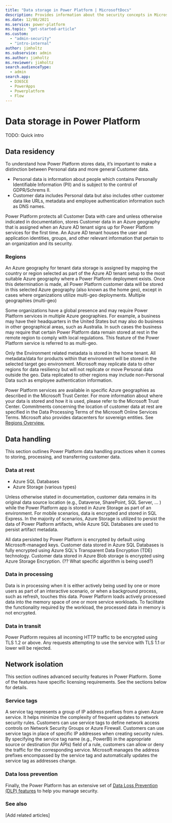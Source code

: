 ```yaml
---
title: "Data storage in Power Platform | MicrosoftDocs"
description: Provides information about the security concepts in Microsoft Dataverse.
ms.date: 12/08/2021
ms.service: power-platform
ms.topic: "get-started-article"
ms.custom: 
  - "admin-security"
  - "intro-internal"
author: jimholtz
ms.subservice: admin
ms.author: jimholtz
ms.reviewer: jimholtz
search.audienceType: 
  - admin
search.app:
  - D365CE
  - PowerApps
  - Powerplatform
  - Flow
---
```

# Data storage in Power Platform

TODO: Quick intro



## Data residency

To understand how Power Platform stores data, it’s important to make a distinction between Personal data and more general Customer data.

- Personal data is information about people which contains Personally Identifiable Information (PII) and is subject to the control of GDPR/Schrems II.  
- Customer data includes Personal data but also includes other customer data like URLs, metadata and employee authentication information such as DNS names.

Power Platform protects all Customer Data with care and unless otherwise indicated in documentation, stores Customer data in an Azure geography that is assigned when an Azure AD tenant signs up for Power Platform services for the first time. An Azure AD tenant houses the user and application identities, groups, and other relevant information that pertain to an organization and its security.

### Regions

An Azure geography for tenant data storage is assigned by mapping the country or region selected as part of the Azure AD tenant setup to the most suitable Azure geography where a Power Platform deployment exists. Once this determination is made, all Power Platform customer data will be stored in this selected Azure geography (also known as the home geo), except in cases where organizations utilize multi-geo deployments.
Multiple geographies (multi-geo)

Some organizations have a global presence and may require Power Platform services in multiple Azure geographies. For example, a business may have their headquarters in the United States but may also do business in other geographical areas, such as Australia. In such cases the business may require that certain Power Platform data remain stored at rest in the remote region to comply with local regulations. This feature of the Power Platform service is referred to as multi-geo.

Only the Environment related metadata is stored in the home tenant. All metadata/data for products within that environment will be stored in the selected target geo environment. Microsoft may replicate data to other regions for data resiliency but will not replicate or move Personal data outside the geo. Data replicated to other regions may include non-Personal Data such as employee authentication information.

Power Platform services are available in specific Azure geographies as described in the Microsoft Trust Center. For more information about where your data is stored and how it is used, please refer to the Microsoft Trust Center. Commitments concerning the location of customer data at rest are specified in the Data Processing Terms of the Microsoft Online Services Terms. Microsoft also provides datacenters for sovereign entities. See [Regions Overview.](https://docs.microsoft.com/en-us/power-platform/admin/regions-overview)

## Data handling

This section outlines Power Platform data handling practices when it comes to storing, processing, and transferring customer data.

### Data at rest

- Azure SQL Databases
- Azure Storage (various types)

Unless otherwise stated in documentation, customer data remains in its original data source location (e.g., Dataverse, SharePoint, SQL Server, … ) while the Power Platform app is stored in Azure Storage as part of an environment. For mobile scenarios, data is encrypted and stored in SQL Express.
In the majority of scenarios, Azure Storage is utilized to persist the data of Power Platform artifacts, while Azure SQL Databases are used to persist artifact metadata.

All data persisted by Power Platform is encrypted by default using Microsoft-managed keys. Customer data stored in Azure SQL Databases is fully encrypted using Azure SQL's Transparent Data Encryption (TDE) technology. Customer data stored in Azure Blob storage is encrypted using Azure Storage Encryption. (?? What specific algorithm is being used?)

### Data in processing

Data is in processing when it is either actively being used by one or more users as part of an interactive scenario, or when a background process, such as refresh, touches this data. Power Platform loads actively processed data into the memory space of one or more service workloads. To facilitate the functionality required by the workload, the processed data in memory is not encrypted.

### Data in transit

Power Platform requires all incoming HTTP traffic to be encrypted using TLS 1.2 or above. Any requests attempting to use the service with TLS 1.1 or lower will be rejected.

## Network isolation

This section outlines advanced security features in Power Platform. Some of the features have specific licensing requirements. See the sections below for details.

### Service tags

A service tag represents a group of IP address prefixes from a given Azure service. It helps minimize the complexity of frequent updates to network security rules. Customers can use service tags to define network access controls on Network Security Groups or Azure Firewall. Customers can use service tags in place of specific IP addresses when creating security rules. By specifying the service tag name (e.g., PowerBI) in the appropriate source or destination (for APIs) field of a rule, customers can allow or deny the traffic for the corresponding service. Microsoft manages the address prefixes encompassed by the service tag and automatically updates the service tag as addresses change.

### Data loss prevention

Finally, the Power Platform has an extensive set of [Data Loss Prevention (DLP) features](https://docs.microsoft.com/en-us/power-platform/admin/prevent-data-loss) to help you manage security.  

### See also

[Add related articles]
